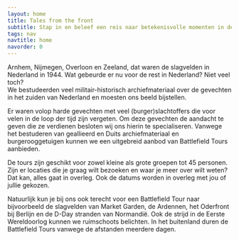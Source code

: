 ```yaml
---
layout: home
title: Tales from the front
subtitle: Stap in en beleef een reis naar betekenisvolle momenten in de geschiedenis op één van onze Battlefield Tours. Ontdek en gedenk de strijd die nodig was voor onze vrijheid…
tags: nav
navtitle: home
navorder: 0
---
```


Arnhem, Nijmegen, Overloon en Zeeland, dat waren de slagvelden in Nederland in 1944. Wat gebeurde er nu voor de rest in Nederland? Niet veel toch?  
We bestudeerden veel militair-historisch archiefmateriaal over de gevechten in het zuiden van Nederland en moesten ons beeld bijstellen.

Er waren volop harde gevechten met veel (burger)slachtoffers die voor velen in de loop der tijd zijn vergeten.
Om deze gevechten de aandacht te geven die ze verdienen besloten wij ons hierin te specialiseren. Vanwege het bestuderen van geallieerd en Duits archiefmateriaal en burgerooggetuigen kunnen we een uitgebreid aanbod van Battlefield Tours aanbieden.

De tours zijn geschikt voor zowel kleine als grote groepen tot 45 personen. Zijn er locaties die je graag wilt bezoeken en waar je meer over wilt weten? Dat kan, alles gaat in overleg. Ook de datums worden in overleg met jou of jullie gekozen.

Natuurlijk kun je bij ons ook terecht voor een Battlefield Tour naar bijvoorbeeld de slagvelden van Market Garden, de Ardennen, het Oderfront bij Berlijn en de D-Day stranden van Normandië. Ook de strijd in de Eerste Wereldoorlog kunnen we ruimschoots belichten. In het buitenland duren de Battlefield Tours vanwege de afstanden meerdere dagen.

